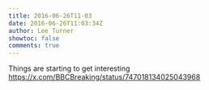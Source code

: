 ```yaml
---
title: 2016-06-26T11-03
date: 2016-06-26T11:03:34Z
author: Lee Turner
showtoc: false
comments: true
---
```


Things are starting to get interesting  https://x.com/BBCBreaking/status/747018134025043968

